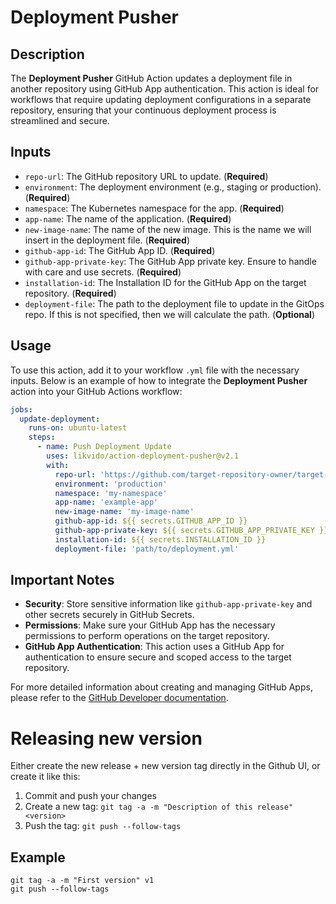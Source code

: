 # Deployment Pusher

## Description

The **Deployment Pusher** GitHub Action updates a deployment file in another repository using GitHub App authentication. This action is ideal for workflows that require updating deployment configurations in a separate repository, ensuring that your continuous deployment process is streamlined and secure.

## Inputs

- `repo-url`: The GitHub repository URL to update. (**Required**)
- `environment`: The deployment environment (e.g., staging or production). (**Required**)
- `namespace`: The Kubernetes namespace for the app. (**Required**)
- `app-name`: The name of the application. (**Required**)
- `new-image-name`: The name of the new image. This is the name we will insert in the deployment file. (**Required**)
- `github-app-id`: The GitHub App ID. (**Required**)
- `github-app-private-key`: The GitHub App private key. Ensure to handle with care and use secrets. (**Required**)
- `installation-id`: The Installation ID for the GitHub App on the target repository. (**Required**)
- `deployment-file`: The path to the deployment file to update in the GitOps repo. If this is not specified, then we will calculate the path. (**Optional**)

## Usage

To use this action, add it to your workflow `.yml` file with the necessary inputs. Below is an example of how to integrate the **Deployment Pusher** action into your GitHub Actions workflow:

```yaml
jobs:
  update-deployment:
    runs-on: ubuntu-latest
    steps:
      - name: Push Deployment Update
        uses: likvido/action-deployment-pusher@v2.1
        with:
          repo-url: 'https://github.com/target-repository-owner/target-repository'
          environment: 'production'
          namespace: 'my-namespace'
          app-name: 'example-app'
          new-image-name: 'my-image-name'
          github-app-id: ${{ secrets.GITHUB_APP_ID }}
          github-app-private-key: ${{ secrets.GITHUB_APP_PRIVATE_KEY }}
          installation-id: ${{ secrets.INSTALLATION_ID }}
          deployment-file: 'path/to/deployment.yml'
```

## Important Notes

- **Security**: Store sensitive information like `github-app-private-key` and other secrets securely in GitHub Secrets.
- **Permissions**: Make sure your GitHub App has the necessary permissions to perform operations on the target repository.
- **GitHub App Authentication**: This action uses a GitHub App for authentication to ensure secure and scoped access to the target repository.

For more detailed information about creating and managing GitHub Apps, please refer to the [GitHub Developer documentation](https://developer.github.com/apps/).

# Releasing new version

Either create the new release + new version tag directly in the Github UI, or create it like this:

1. Commit and push your changes
2. Create a new tag: `git tag -a -m "Description of this release" <version>`
3. Push the tag: `git push --follow-tags`

## Example

```
git tag -a -m "First version" v1
git push --follow-tags
```